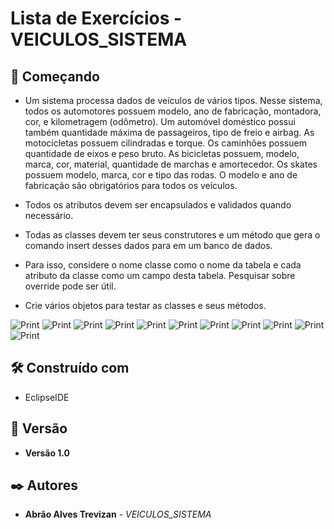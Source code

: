# Lista de Exercícios - VEICULOS_SISTEMA

## 🚀 Começando

* Um sistema processa dados de veículos de vários tipos. Nesse sistema, todos os automotores possuem modelo, ano de fabricação, montadora, cor, e kilometragem (odômetro). Um automóvel doméstico possui também quantidade máxima de passageiros, tipo de freio e airbag. As motocicletas possuem cilindradas e torque. Os caminhões possuem quantidade de eixos e peso bruto. As bicicletas possuem, modelo, marca, cor, material, quantidade de marchas e amortecedor. Os skates possuem modelo, marca, cor e tipo das rodas. O modelo e ano de fabricação são obrigatórios para todos os veículos.

* Todos os atributos devem ser encapsulados e validados quando necessário.

* Todas as classes devem ter seus construtores e um método que gera o comando insert desses dados para em um banco de dados.

* Para isso, considere o nome classe como o nome da tabela e cada atributo da classe como um campo desta tabela. Pesquisar sobre override pode ser útil.

* Crie vários objetos para testar as classes e seus métodos.

![Print](assets/x1.png)
![Print](assets/x2.png)
![Print](assets/x3.png)
![Print](assets/x4.png)
![Print](assets/x5.png)
![Print](assets/x6.png)
![Print](assets/x7.png)
![Print](assets/x8.png)
![Print](assets/x9.png)
![Print](assets/x10.png)
![Print](assets/x11.png)


## 🛠️ Construído com

* EclipseIDE

## 📌 Versão

* **Versão 1.0** 

## ✒️ Autores

* **Abrão Alves Trevizan** - *VEICULOS_SISTEMA* 
